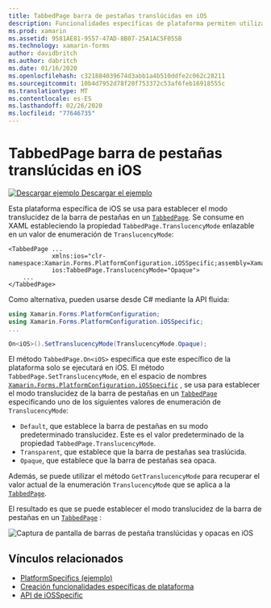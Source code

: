 ```yaml
---
title: TabbedPage barra de pestañas translúcidas en iOS
description: Funcionalidades específicas de plataforma permiten utilizar la funcionalidad que solo está disponible en una plataforma concreta, sin necesidad de implementar los representadores personalizados o los efectos. En este artículo se explica cómo consumir la plataforma específica de iOS que establece el modo translucidez de la barra de pestañas en un TabbedPage.
ms.prod: xamarin
ms.assetid: 9581AE81-9557-47AD-8B07-25A1AC5F055B
ms.technology: xamarin-forms
author: davidbritch
ms.author: dabritch
ms.date: 01/16/2020
ms.openlocfilehash: c321884039674d3abb1a4b510ddfe2c062c28211
ms.sourcegitcommit: 10b4d7952d78f20f753372c53af6feb16918555c
ms.translationtype: MT
ms.contentlocale: es-ES
ms.lasthandoff: 02/26/2020
ms.locfileid: "77646735"
---
```

# <a name="tabbedpage-translucent-tab-bar-on-ios"></a>TabbedPage barra de pestañas translúcidas en iOS

[![Descargar ejemplo](~/media/shared/download.png) Descargar el ejemplo](https://docs.microsoft.com/samples/xamarin/xamarin-forms-samples/userinterface-platformspecifics)

Esta plataforma específica de iOS se usa para establecer el modo translucidez de la barra de pestañas en un [`TabbedPage`](xref:Xamarin.Forms.TabbedPage). Se consume en XAML estableciendo la propiedad `TabbedPage.TranslucencyMode` enlazable en un valor de enumeración de `TranslucencyMode`:

```xaml
<TabbedPage ...
            xmlns:ios="clr-namespace:Xamarin.Forms.PlatformConfiguration.iOSSpecific;assembly=Xamarin.Forms.Core"
            ios:TabbedPage.TranslucencyMode="Opaque">
    ...
</TabbedPage>
```

Como alternativa, pueden usarse desde C# mediante la API fluida:

```csharp
using Xamarin.Forms.PlatformConfiguration;
using Xamarin.Forms.PlatformConfiguration.iOSSpecific;
...

On<iOS>().SetTranslucencyMode(TranslucencyMode.Opaque);
```

El método `TabbedPage.On<iOS>` especifica que este específico de la plataforma solo se ejecutará en iOS. El método `TabbedPage.SetTranslucencyMode`, en el espacio de nombres [`Xamarin.Forms.PlatformConfiguration.iOSSpecific`](xref:Xamarin.Forms.PlatformConfiguration.iOSSpecific) , se usa para establecer el modo translucidez de la barra de pestañas en un [`TabbedPage`](xref:Xamarin.Forms.TabbedPage) especificando uno de los siguientes valores de enumeración de `TranslucencyMode`:

- `Default`, que establece la barra de pestañas en su modo predeterminado translucidez. Este es el valor predeterminado de la propiedad `TabbedPage.TranslucencyMode`.
- `Transparent`, que establece que la barra de pestañas sea traslúcida.
- `Opaque`, que establece que la barra de pestañas sea opaca.

Además, se puede utilizar el método `GetTranslucencyMode` para recuperar el valor actual de la enumeración `TranslucencyMode` que se aplica a la [`TabbedPage`](xref:Xamarin.Forms.TabbedPage).

El resultado es que se puede establecer el modo translucidez de la barra de pestañas en un [`TabbedPage`](xref:Xamarin.Forms.TabbedPage) :

![Captura de pantalla de barras de pestaña translúcidas y opacas en iOS](tabbedpage-translucent-tabbar-images/translucencymodes.png "Barras de pestañas translúcidas y opacas")

## <a name="related-links"></a>Vínculos relacionados

- [PlatformSpecifics (ejemplo)](https://docs.microsoft.com/samples/xamarin/xamarin-forms-samples/userinterface-platformspecifics)
- [Creación funcionalidades específicas de plataforma](~/xamarin-forms/platform/platform-specifics/index.md#creating-platform-specifics)
- [API de iOSSpecific](xref:Xamarin.Forms.PlatformConfiguration.iOSSpecific)
